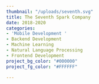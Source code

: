 ```yaml
---
thumbnail: "/uploads/seventh.svg"
title: The Seventh Spark Company
date: 2018-2020
categories:
- 'Mobile Development '
- Backend Development
- Machine Learning
- Natural Language Processing
- Frontend Development
project_bg_color: "#000000"
project_fg_color: "#FFFFFF"

---
```

